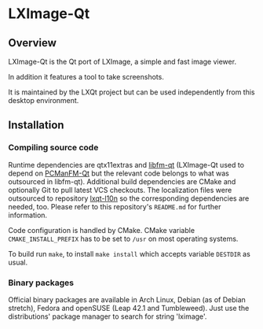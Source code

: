 # LXImage-Qt

## Overview

LXImage-Qt is the Qt port of LXImage, a simple and fast image viewer.

In addition it features a tool to take screenshots.

It is maintained by the LXQt project but can be used independently from this
desktop environment.

## Installation

### Compiling source code

Runtime dependencies are qtx11extras and [libfm-qt](https://github.com/lxqt/libfm-qt)
(LXImage-Qt used to depend on [PCManFM-Qt](https://github.com/lxqt/pcmanfm-qt)
but the relevant code belongs to what was outsourced in libfm-qt).
Additional build dependencies are CMake and optionally Git to pull latest VCS
checkouts. The localization files were outsourced to repository
[lxqt-l10n](https://github.com/lxqt/lxqt-l10n) so the corresponding dependencies
are needed, too. Please refer to this repository's `README.md` for further information.

Code configuration is handled by CMake. CMake variable `CMAKE_INSTALL_PREFIX`
has to be set to `/usr` on most operating systems.

To build run `make`, to install `make install` which accepts variable `DESTDIR`
as usual.

### Binary packages

Official binary packages are available in Arch Linux, Debian (as of Debian stretch),
Fedora and openSUSE (Leap 42.1 and Tumbleweed). Just use the distributions'
package manager to search for string 'lximage'.
